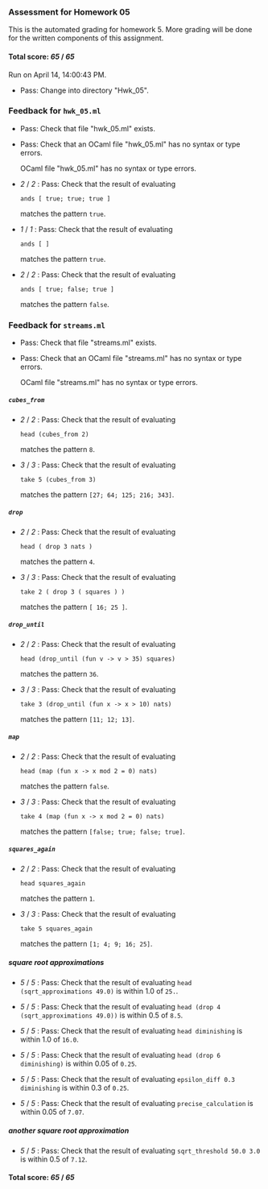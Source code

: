 ### Assessment for Homework 05

This is the automated grading for homework 5. More grading will be done for the written components of this assignment.

#### Total score: _65_ / _65_

Run on April 14, 14:00:43 PM.

+ Pass: Change into directory "Hwk_05".

### Feedback for ``hwk_05.ml``

+ Pass: Check that file "hwk_05.ml" exists.

+ Pass: Check that an OCaml file "hwk_05.ml" has no syntax or type errors.

    OCaml file "hwk_05.ml" has no syntax or type errors.



+  _2_ / _2_ : Pass: 
Check that the result of evaluating
   ```
   ands [ true; true; true ]
   ```
   matches the pattern `true`.

   




+  _1_ / _1_ : Pass: 
Check that the result of evaluating
   ```
   ands [ ]
   ```
   matches the pattern `true`.

   




+  _2_ / _2_ : Pass: 
Check that the result of evaluating
   ```
   ands [ true; false; true ]
   ```
   matches the pattern `false`.

   




### Feedback for ``streams.ml``

+ Pass: Check that file "streams.ml" exists.

+ Pass: Check that an OCaml file "streams.ml" has no syntax or type errors.

    OCaml file "streams.ml" has no syntax or type errors.



##### ``cubes_from``

+  _2_ / _2_ : Pass: 
Check that the result of evaluating
   ```
   head (cubes_from 2)
   ```
   matches the pattern `8`.

   




+  _3_ / _3_ : Pass: 
Check that the result of evaluating
   ```
   take 5 (cubes_from 3)
   ```
   matches the pattern `[27; 64; 125; 216; 343]`.

   




##### ``drop``

+  _2_ / _2_ : Pass: 
Check that the result of evaluating
   ```
   head ( drop 3 nats )
   ```
   matches the pattern `4`.

   




+  _3_ / _3_ : Pass: 
Check that the result of evaluating
   ```
   take 2 ( drop 3 ( squares ) )
   ```
   matches the pattern `[ 16; 25 ]`.

   




##### ``drop_until``

+  _2_ / _2_ : Pass: 
Check that the result of evaluating
   ```
   head (drop_until (fun v -> v > 35) squares)
   ```
   matches the pattern `36`.

   




+  _3_ / _3_ : Pass: 
Check that the result of evaluating
   ```
   take 3 (drop_until (fun x -> x > 10) nats)
   ```
   matches the pattern `[11; 12; 13]`.

   




##### ``map``

+  _2_ / _2_ : Pass: 
Check that the result of evaluating
   ```
   head (map (fun x -> x mod 2 = 0) nats)
   ```
   matches the pattern `false`.

   




+  _3_ / _3_ : Pass: 
Check that the result of evaluating
   ```
   take 4 (map (fun x -> x mod 2 = 0) nats)
   ```
   matches the pattern `[false; true; false; true]`.

   




##### ``squares_again``

+  _2_ / _2_ : Pass: 
Check that the result of evaluating
   ```
   head squares_again
   ```
   matches the pattern `1`.

   




+  _3_ / _3_ : Pass: 
Check that the result of evaluating
   ```
   take 5 squares_again
   ```
   matches the pattern `[1; 4; 9; 16; 25]`.

   




##### square root approximations

+  _5_ / _5_ : Pass: Check that the result of evaluating `head (sqrt_approximations 49.0)` is within 1.0 of `25.`.

   



+  _5_ / _5_ : Pass: Check that the result of evaluating `head (drop 4 (sqrt_approximations 49.0))` is within 0.5 of `8.5`.

   



+  _5_ / _5_ : Pass: Check that the result of evaluating `head diminishing` is within 1.0 of `16.0`.

   



+  _5_ / _5_ : Pass: Check that the result of evaluating `head (drop 6 diminishing)` is within 0.05 of `0.25`.

   



+  _5_ / _5_ : Pass: Check that the result of evaluating `epsilon_diff 0.3 diminishing` is within 0.3 of `0.25`.

   



+  _5_ / _5_ : Pass: Check that the result of evaluating `precise_calculation` is within 0.05 of `7.07`.

   



##### another square root approximation

+  _5_ / _5_ : Pass: Check that the result of evaluating `sqrt_threshold 50.0 3.0` is within 0.5 of `7.12`.

   



#### Total score: _65_ / _65_

